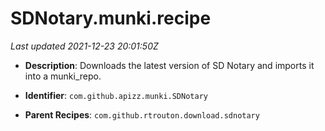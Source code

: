 # SDNotary.munki.recipe

_Last updated 2021-12-23 20:01:50Z_

- **Description**: Downloads the latest version of SD Notary and imports it into a munki_repo.

- **Identifier**: `com.github.apizz.munki.SDNotary`

- **Parent Recipes**: `com.github.rtrouton.download.sdnotary`
